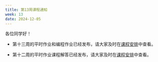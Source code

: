 ```yaml
---
title: 第13周课程通知
week: 13
date: 2024-12-05
---
```


各位同学好！

- 第十三周的平时作业和编程作业已经发布，请大家及时在[课程安排](../schedule)中查看。

- 第十二周的平时作业课程解答已经发布，请大家及时在[课程安排](../schedule)中查看。



